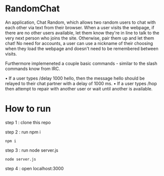 # RandomChat

An application, Chat Random, which allows two random users to chat with each other via text from their browser. When a user visits the webpage, if there are no other users available, let them know they're in line to talk to the very next person who joins the site. Otherwise, pair them up and let them chat! No need for accounts, a user can use a nickname of their choosing when they load the webpage and doesn't need to be remembered between visits.

Furthermore implemeneted a couple basic commands - similar to the slash commands know from IRC.

• If a user types /delay 1000 hello, then the message hello should be relayed to their chat partner with a delay of 1000 ms.
• If a user types /hop then attempt to repair with another user or wait until another is available.

# How to run

step 1 : clone this repo

step 2 : run npm i
```
npm i
```

step 3 : run node server.js
```
node server.js
```

step 4 : open localhost:3000 
